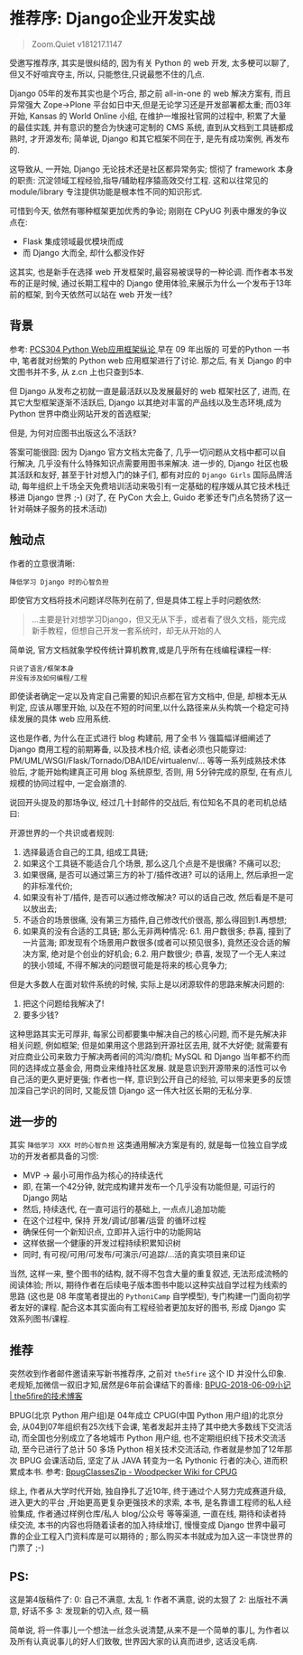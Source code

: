# 推荐序: Django企业开发实战
> Zoom.Quiet  v181217.1147

受邀写推荐序, 其实是很纠结的, 因为有关 Python 的 web 开发, 太多梗可以聊了, 但又不好喧宾夺主, 所以, 只能憋住,只说最憋不住的几点.

Django 05年的发布其实也是个巧合, 那之前 all-in-one 的 web 解决方案有, 而且异常强大 Zope->Plone 平台如日中天,但是无论学习还是开发部署都太重;
而03年开始, Kansas  的 World Online 小组, 在维护一堆报社官网的过程中,
积累了大量的最佳实践, 并有意识的整合为快速可定制的 CMS 系统, 
直到从文档到工具链都成熟时, 才开源发布;
简单说, Django 和其它框架不同在于, 是先有成功案例, 再发布的.

这导致从, 一开始, Django 无论技术还是社区都异常务实;
惯彻了 framework 本身的职责: 沉淀领域工程经验,指导/辅助程序猿高效交付工程.
这和以往常见的 module/library 专注提供功能是根本性不同的知识形式.

可惜到今天, 依然有哪种框架更加优秀的争论;
刚刚在 CPyUG 列表中爆发的争议点在:

- Flask 集成领域最优模块而成
- 而 Django 大而全, 却什么都没作好

这其实, 也是新手在选择 web 开发框架时,最容易被误导的一种论调.
而作者本书发布的正是时候, 通过长期工程中的 Django 使用体验,来展示为什么一个发布于13年前的框架, 到今天依然可以站在 web 开发一线?
## 背景
参考: [ PCS304 Python Web应用框架纵论 ](https://wiki.woodpecker.org.cn/moin/ObpLovelyPython/PCS304) 早在 09 年出版的 可爱的Python 一书中, 笔者就对纷繁的 Python web 应用框架进行了讨论. 那之后, 有关 Django 的中文图书并不多, 从 z.cn 上也只查到5本.

但 Django 从发布之初就一直是最活跃以及发展最好的 web 框架社区了,
进而, 在其它大型框架逐渐不活跃后, Django 以其绝对丰富的产品线以及生态环境,成为 Python 世界中商业网站开发的首选框架;

但是, 为何对应图书出版这么不活跃?

答案可能很囧: 因为 Django 官方文档太完备了, 几乎一切问题从文档中都可以自行解决, 几乎没有什么特殊知识点需要用图书来解决.
进一步的, Django 社区也极其活跃和友好, 甚至于针对想入门的妹子们, 都有对应的
`Django Girls` 国际品牌活动, 每年组织上千场全天免费培训活动来吸引有一定基础的程序媛从其它技术栈迁移进 Django 世界 ;-)
(对了, 在 PyCon 大会上, Guido 老爹还专门点名赞扬了这一针对萌妹子服务的技术活动)

## 触动点
作者的立意很清晰:

    降低学习 Django 时的心智负担

即使官方文档将技术问题详尽陈列在前了, 但是具体工程上手时问题依然:

> ...主要是针对想学习Django，但又无从下手，或者看了很久文档，能完成新手教程，但想自己开发一套系统时，却无从开始的人

简单说, 官方文档就象学校传统计算机教育,或是几乎所有在线编程课程一样:

    只说了语言/框架本身
    并没有涉及如何编程/工程

即使读者确定一定以及肯定自己需要的知识点都在官方文档中,
但是, 却根本无从判定, 应该从哪里开始, 以及在不短的时间里,以什么路径来从头构筑一个稳定可持续发展的具体 web 应用系统.

这也是作者, 为什么在正式进行 blog 构建前, 用了全书 ⅓ 强篇幅详细阐述了 Django 商用工程的前期筹备, 以及技术栈介绍, 读者必须也只能穿过:
PM/UML/WSGI/Flask/Tornado/DBA/IDE/virtualenv/…
等等一系列成熟技术体验后, 才能开始构建真正可用 blog 系统原型, 
否则, 用 5分钟完成的原型, 在有点儿规模的协同过程中, 一定会崩溃的.

说回开头提及的那场争议, 经过几十封邮件的交战后, 有位知名不具的老司机总结曰:

开源世界的一个共识或者规则:

1. 选择最适合自己的工具, 组成工具链;
2. 如果这个工具链不能适合几个场景, 那么这几个点是不是很痛? 不痛可以忍;
3. 如果很痛, 是否可以通过第三方的补丁/插件改进? 可以的话用上, 然后承担一定的非标准代价;
4. 如果没有补丁/插件, 是否可以通过修改解决? 可以的话自己改, 然后看是不是可以放出去;
5. 不适合的场景很痛, 没有第三方插件,自己修改代价很高, 那么得回到1.再想想;
6. 如果真的没有合适的工具链; 那么无非两种情况:
    6.1. 用户数很多; 恭喜, 撞到了一片蓝海; 即发现有个场景用户数很多(或者可以预见很多), 竟然还没合适的解决方案, 绝对是个创业的好机会;
    6.2. 用户数很少; 恭喜, 发现了一个无人来过的狭小领域, 不得不解决的问题很可能是将来的核心竞争力;

但是大多数人在面对软件系统的时候, 实际上是以闭源软件的思路来解决问题的:

1.  把这个问题给我解决了!
2.  要多少钱?

这种思路其实无可厚非, 每家公司都要集中解决自己的核心问题, 而不是先解决非相关问题, 例如框架;
但是如果用这个思路到开源社区去用, 就不大好使;
就需要有对应商业公司来致力于解决两者间的鸿沟/商机;
MySQL 和 Django 当年都不约而同的选择成立基金会, 用商业来维持社区发展.
就是意识到开源带来的活性可以令自己活的更久更好更强;
作者也一样, 意识到公开自己的经验, 可以带来更多的反馈加深自己学识的同时, 又能反馈 Django 这一伟大社区长期的无私分享.

## 进一步的
其实 `降低学习 XXX 时的心智负担` 这类通用解决方案是有的,
就是每一位独立自学成功的开发者都具备的习惯:

- MVP -> 最小可用作品为核心的持续迭代
- 即, 在第一个42分钟, 就完成构建并发布一个几乎没有功能但是, 可运行的 Django 网站
- 然后, 持续迭代, 在一直可运行的基础上, 一点点儿追加功能
- 在这个过程中, 保持 开发/调试/部署/运营 的循环过程
- 确保任何一个新知识点, 立即并入运行中的功能网站
- 这样依据一个健康的开发过程持续积累知识树
- 同时, 有可视/可用/可发布/可演示/可追踪/…活的真实项目来印证

当然, 这样一来, 整个图书的结构, 就不得不包含大量的重复叙述,
无法形成流畅的阅读体验;
所以, 期待作者在后续电子版本图书中能以这种实战自学过程为线索的思路
(这也是 08 年度笔者提出的 `PythoniCamp` 自学模型), 专门构建一门面向初学者友好的课程.
配合这本其实面向有工程经验者更加友好的图书, 
形成 Django 实效系列图书/课程.

## 推荐
突然收到作者邮件邀请来写新书推荐序, 之前对 `the5fire` 这个 ID  并没什么印象.
老规矩,加微信一叙旧才知,居然是6年前会课结下的善缘:
[BPUG-2018-06-09小记 | the5fire的技术博客](https://www.the5fire.com/957.html)

BPUG(北京 Python 用户组)是 04年成立 CPUG(中国 Python 用户组)的北京分会,
从04到07年组织有25次线下会课, 笔者发起并主持了其中绝大多数线下交流活动,
而全国也分别成立了各地城市 Python 用户组, 也不定期组织线下技术交流活动,
至今已进行了总计 50 多场 Python 相关技术交流活动,
作者就是参加了12年那次 BPUG 会课活动后, 坚定了从 JAVA 转变为一名 Pythonic 行者的决心, 进而积累成本书.
参考: [BpugClassesZip - Woodpecker Wiki for CPUG](https://wiki.woodpecker.org.cn/moin/BpugClassesZip)

综上, 作者从大学时代开始, 独自挣扎了近10年, 终于通过个人努力完成赛道升级, 进入更大的平台 ,开始更高更复杂更强技术的求索, 
本书, 是名靠谱工程师的私人经验集成,
作者通过样例仓库/私人 blog/公众号 等等渠道,
一直在线, 期待和读者持续交流, 本书的内容也将随着读者的加入持续增订, 
慢慢变成 Django 世界中最可靠的企业工程入门资料库是可以期待的 ;
那么购买本书就成为加入这一丰饶世界的门票了 ;-) 

## PS:
这是第4版稿件了:
0: 自己不满意, 太乱
1: 作者不满意, 说的太狠了
2: 出版社不满意, 好话不多
3: 发现新的切入点, 叕一稿

简单说, 将一件事儿一个想法一丝念头说清楚,从来不是一个简单的事儿,
为作者以及所有认真说事儿的好人们致敬, 世界因大家的认真而进步,
这话没毛病.